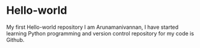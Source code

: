 # Hello-world
My first Hello-world repository
I am Arunamanivannan, I have started learning Python programming and version control repository for my code is Github.
